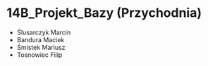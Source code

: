 # 14B_Projekt_Bazy (Przychodnia)

- Ślusarczyk Marcin
- Bandura Maciek
- Śmistek Mariusz
- Tosnowiec Filip
